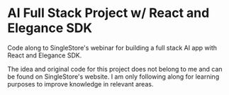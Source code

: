 # AI Full Stack Project w/ React and Elegance SDK

Code along to SingleStore's webinar for building a full stack AI app with React and Elegance SDK.

The idea and original code for this project does not belong to me and can be found on SingleStore's website. I am only following along for learning purposes to improve knowledge in relevant areas.
